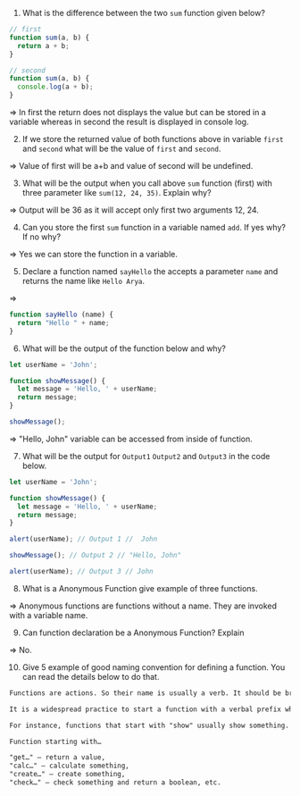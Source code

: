 1. What is the difference between the two `sum` function given below?

```js
// first
function sum(a, b) {
  return a + b;
}

// second
function sum(a, b) {
  console.log(a + b);
}
```
=> In first the return does not displays the value but can be stored in a variable whereas in second the result is displayed in console log.

2. If we store the returned value of both functions above in variable `first` and `second` what will be the value of `first` and `second`.

=> Value of first will be a+b and value of second will be undefined. 

3. What will be the output when you call above `sum` function (first) with three parameter like `sum(12, 24, 35)`. Explain why?

=> Output will be 36 as it will accept only first two arguments 12, 24.

4. Can you store the first `sum` function in a variable named `add`. If yes why? If no why?

=> Yes we can store the function in a variable.

5. Declare a function named `sayHello` the accepts a parameter `name` and returns the name like `Hello Arya`.

=> 
```js
function sayHello (name) {
  return "Hello " + name;
}
```

6. What will be the output of the function below and why?

```js
let userName = 'John';

function showMessage() {
  let message = 'Hello, ' + userName;
  return message;
}

showMessage();
```

=> "Hello, John" variable can be accessed from inside of function.

7. What will be the output for `Output1` `Output2` and `Output3` in the code below.

```js
let userName = 'John';

function showMessage() {
  let message = 'Hello, ' + userName;
  return message;
}

alert(userName); // Output 1 //  John

showMessage(); // Output 2 // "Hello, John"

alert(userName); // Output 3 // John
```

8. What is a Anonymous Function give example of three functions.

=> Anonymous functions are functions without a name. They are invoked with a variable name.

9. Can function declaration be a Anonymous Function? Explain

=> No.

10. Give 5 example of good naming convention for defining a function. You can read the details below to do that.

```md
Functions are actions. So their name is usually a verb. It should be brief, as accurate as possible and describe what the function does, so that someone reading the code gets an indication of what the function does.

It is a widespread practice to start a function with a verbal prefix which vaguely describes the action. There must be an agreement within the team on the meaning of the prefixes.

For instance, functions that start with "show" usually show something.

Function starting with…

"get…" – return a value,
"calc…" – calculate something,
"create…" – create something,
"check…" – check something and return a boolean, etc.
```
